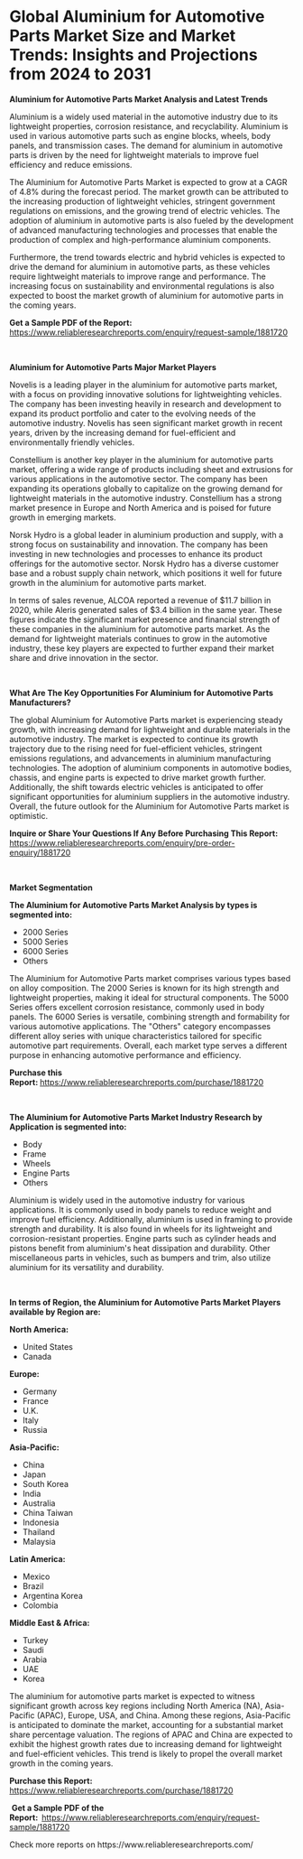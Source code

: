 <p><h1>Global Aluminium for Automotive Parts Market Size and Market Trends: Insights and Projections from 2024 to 2031</h1></p><p><strong>Aluminium for Automotive Parts Market Analysis and Latest Trends</strong></p>
<p><p>Aluminium is a widely used material in the automotive industry due to its lightweight properties, corrosion resistance, and recyclability. Aluminium is used in various automotive parts such as engine blocks, wheels, body panels, and transmission cases. The demand for aluminium in automotive parts is driven by the need for lightweight materials to improve fuel efficiency and reduce emissions.</p><p>The Aluminium for Automotive Parts Market is expected to grow at a CAGR of 4.8% during the forecast period. The market growth can be attributed to the increasing production of lightweight vehicles, stringent government regulations on emissions, and the growing trend of electric vehicles. The adoption of aluminium in automotive parts is also fueled by the development of advanced manufacturing technologies and processes that enable the production of complex and high-performance aluminium components.</p><p>Furthermore, the trend towards electric and hybrid vehicles is expected to drive the demand for aluminium in automotive parts, as these vehicles require lightweight materials to improve range and performance. The increasing focus on sustainability and environmental regulations is also expected to boost the market growth of aluminium for automotive parts in the coming years.</p></p>
<p><strong>Get a Sample PDF of the Report:&nbsp;</strong> <a href="https://www.reliableresearchreports.com/enquiry/request-sample/1881720">https://www.reliableresearchreports.com/enquiry/request-sample/1881720</a></p>
<p>&nbsp;</p>
<p><strong>Aluminium for Automotive Parts Major Market Players</strong></p>
<p><p>Novelis is a leading player in the aluminium for automotive parts market, with a focus on providing innovative solutions for lightweighting vehicles. The company has been investing heavily in research and development to expand its product portfolio and cater to the evolving needs of the automotive industry. Novelis has seen significant market growth in recent years, driven by the increasing demand for fuel-efficient and environmentally friendly vehicles.</p><p>Constellium is another key player in the aluminium for automotive parts market, offering a wide range of products including sheet and extrusions for various applications in the automotive sector. The company has been expanding its operations globally to capitalize on the growing demand for lightweight materials in the automotive industry. Constellium has a strong market presence in Europe and North America and is poised for future growth in emerging markets.</p><p>Norsk Hydro is a global leader in aluminium production and supply, with a strong focus on sustainability and innovation. The company has been investing in new technologies and processes to enhance its product offerings for the automotive sector. Norsk Hydro has a diverse customer base and a robust supply chain network, which positions it well for future growth in the aluminium for automotive parts market.</p><p>In terms of sales revenue, ALCOA reported a revenue of $11.7 billion in 2020, while Aleris generated sales of $3.4 billion in the same year. These figures indicate the significant market presence and financial strength of these companies in the aluminium for automotive parts market. As the demand for lightweight materials continues to grow in the automotive industry, these key players are expected to further expand their market share and drive innovation in the sector.</p></p>
<p>&nbsp;</p>
<p><strong>What Are The Key Opportunities For Aluminium for Automotive Parts Manufacturers?</strong></p>
<p><p>The global Aluminium for Automotive Parts market is experiencing steady growth, with increasing demand for lightweight and durable materials in the automotive industry. The market is expected to continue its growth trajectory due to the rising need for fuel-efficient vehicles, stringent emissions regulations, and advancements in aluminium manufacturing technologies. The adoption of aluminium components in automotive bodies, chassis, and engine parts is expected to drive market growth further. Additionally, the shift towards electric vehicles is anticipated to offer significant opportunities for aluminium suppliers in the automotive industry. Overall, the future outlook for the Aluminium for Automotive Parts market is optimistic.</p></p>
<p><strong>Inquire or Share Your Questions If Any Before Purchasing This Report:</strong> <a href="https://www.reliableresearchreports.com/enquiry/pre-order-enquiry/1881720">https://www.reliableresearchreports.com/enquiry/pre-order-enquiry/1881720</a></p>
<p>&nbsp;</p>
<p><strong>Market Segmentation</strong></p>
<p><strong>The Aluminium for Automotive Parts Market Analysis by types is segmented into:</strong></p>
<p><ul><li>2000 Series</li><li>5000 Series</li><li>6000 Series</li><li>Others</li></ul></p>
<p><p>The Aluminium for Automotive Parts market comprises various types based on alloy composition. The 2000 Series is known for its high strength and lightweight properties, making it ideal for structural components. The 5000 Series offers excellent corrosion resistance, commonly used in body panels. The 6000 Series is versatile, combining strength and formability for various automotive applications. The "Others" category encompasses different alloy series with unique characteristics tailored for specific automotive part requirements. Overall, each market type serves a different purpose in enhancing automotive performance and efficiency.</p></p>
<p><strong>Purchase this Report:&nbsp;</strong><a href="https://www.reliableresearchreports.com/purchase/1881720">https://www.reliableresearchreports.com/purchase/1881720</a></p>
<p>&nbsp;</p>
<p><strong>The Aluminium for Automotive Parts Market Industry Research by Application is segmented into:</strong></p>
<p><ul><li>Body</li><li>Frame</li><li>Wheels</li><li>Engine Parts</li><li>Others</li></ul></p>
<p><p>Aluminium is widely used in the automotive industry for various applications. It is commonly used in body panels to reduce weight and improve fuel efficiency. Additionally, aluminium is used in framing to provide strength and durability. It is also found in wheels for its lightweight and corrosion-resistant properties. Engine parts such as cylinder heads and pistons benefit from aluminium's heat dissipation and durability. Other miscellaneous parts in vehicles, such as bumpers and trim, also utilize aluminium for its versatility and durability.</p></p>
<p>&nbsp;</p>
<p><strong>In terms of Region, the Aluminium for Automotive Parts Market Players available by Region are:</strong></p>
<p>
    <p> <strong> North America: </strong>
        <ul>
            <li>United States</li>
            <li>Canada</li>
        </ul>
        </p> 
    <p> <strong> Europe: </strong>
        <ul>
            <li>Germany</li>
            <li>France</li>
            <li>U.K.</li>
            <li>Italy</li>
            <li>Russia</li>
        </ul>
        </p> 
    <p> <strong> Asia-Pacific: </strong>
        <ul>
            <li>China</li>
            <li>Japan</li>
            <li>South Korea</li>
            <li>India</li>
            <li>Australia</li>
            <li>China Taiwan</li>
            <li>Indonesia</li>
            <li>Thailand</li>
            <li>Malaysia</li>
        </ul>
        </p> 
    <p> <strong> Latin America: </strong>
        <ul>
            <li>Mexico</li>
            <li>Brazil</li>
            <li>Argentina Korea</li>
            <li>Colombia</li>
        </ul>
        </p> 
    <p> <strong> Middle East & Africa: </strong>
        <ul>
            <li>Turkey</li>
            <li>Saudi</li>
            <li>Arabia</li>
            <li>UAE</li>
            <li>Korea</li>
        </ul>
    </p>
    </p>
<p><p>The aluminium for automotive parts market is expected to witness significant growth across key regions including North America (NA), Asia-Pacific (APAC), Europe, USA, and China. Among these regions, Asia-Pacific is anticipated to dominate the market, accounting for a substantial market share percentage valuation. The regions of APAC and China are expected to exhibit the highest growth rates due to increasing demand for lightweight and fuel-efficient vehicles. This trend is likely to propel the overall market growth in the coming years.</p></p>
<p><strong>Purchase this Report: </strong><a href="https://www.reliableresearchreports.com/purchase/1881720">https://www.reliableresearchreports.com/purchase/1881720</a></p>
<p>&nbsp;<strong>Get a Sample PDF of the Report:&nbsp;&nbsp;</strong><a href="https://www.reliableresearchreports.com/enquiry/request-sample/1881720">https://www.reliableresearchreports.com/enquiry/request-sample/1881720</a></p>
<p><strong></strong></p>
<p>Check more reports on https://www.reliableresearchreports.com/</p>